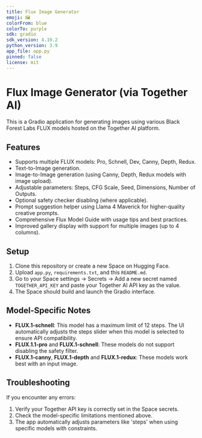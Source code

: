 ```yaml
---
title: Flux Image Generator
emoji: 🖼️
colorFrom: blue
colorTo: purple
sdk: gradio
sdk_version: 4.19.2
python_version: 3.9
app_file: app.py
pinned: false
license: mit
---
```


# Flux Image Generator (via Together AI)

This is a Gradio application for generating images using various Black Forest Labs FLUX models hosted on the Together AI platform.

## Features

*   Supports multiple FLUX models: Pro, Schnell, Dev, Canny, Depth, Redux.
*   Text-to-Image generation.
*   Image-to-Image generation (using Canny, Depth, Redux models with image upload).
*   Adjustable parameters: Steps, CFG Scale, Seed, Dimensions, Number of Outputs.
*   Optional safety checker disabling (where applicable).
*   Prompt suggestion helper using Llama 4 Maverick for higher-quality creative prompts.
*   Comprehensive Flux Model Guide with usage tips and best practices.
*   Improved gallery display with support for multiple images (up to 4 columns).

## Setup

1.  Clone this repository or create a new Space on Hugging Face.
2.  Upload `app.py`, `requirements.txt`, and this `README.md`.
3.  Go to your Space settings -> Secrets -> Add a new secret named `TOGETHER_API_KEY` and paste your Together AI API key as the value.
4.  The Space should build and launch the Gradio interface.

## Model-Specific Notes

* **FLUX.1-schnell**: This model has a maximum limit of 12 steps. The UI automatically adjusts the steps slider when this model is selected to ensure API compatibility.
* **FLUX.1.1-pro** and **FLUX.1-schnell**: These models do not support disabling the safety filter.
* **FLUX.1-canny**, **FLUX.1-depth** and **FLUX.1-redux**: These models work best with an input image.

## Troubleshooting

If you encounter any errors:

1. Verify your Together API key is correctly set in the Space secrets.
2. Check the model-specific limitations mentioned above.
3. The app automatically adjusts parameters like 'steps' when using specific models with constraints.
